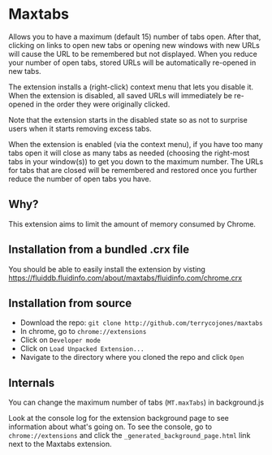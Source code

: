 # Maxtabs

Allows you to have a maximum (default 15) number of tabs open. After that,
clicking on links to open new tabs or opening new windows with new URLs
will cause the URL to be remembered but not displayed.  When you reduce
your number of open tabs, stored URLs will be automatically re-opened in
new tabs.

The extension installs a (right-click) context menu that lets you disable
it. When the extension is disabled, all saved URLs will immediately be
re-opened in the order they were originally clicked.

Note that the extension starts in the disabled state so as not to surprise
users when it starts removing excess tabs.

When the extension is enabled (via the context menu), if you have too many
tabs open it will close as many tabs as needed (choosing the right-most
tabs in your window(s)) to get you down to the maximum number.  The URLs
for tabs that are closed will be remembered and restored once you further
reduce the number of open tabs you have.

## Why?

This extension aims to limit the amount of memory consumed by Chrome.

## Installation from a bundled .crx file

You should be able to easily install the extension by visting
https://fluiddb.fluidinfo.com/about/maxtabs/fluidinfo.com/chrome.crx

## Installation from source

* Download the repo: `git clone http://github.com/terrycojones/maxtabs`
* In chrome, go to `chrome://extensions`
* Click on `Developer mode`
* Click on `Load Unpacked Extension...`
* Navigate to the directory where you cloned the repo and click `Open`

## Internals

You can change the maximum number of tabs (`MT.maxTabs`)
in background.js

Look at the console log for the extension background page to see
information about what's going on.  To see the console, go to
`chrome://extensions` and click the `_generated_background_page.html` link
next to the Maxtabs extension.
